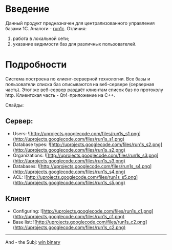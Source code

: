 # Введение #

Данный продукт предназначен для централизованного управления базами 1С.
Аналоги - [run1c](http://pioner-kum.1gb.ru/apxi/).
Отличия:
1. работа в локальной сети;
2. указание видимости баз для различных пользователей.


# Подробности #

Система построена по клиент-серверной технологии.
Все базы и пользователи списка баз описываются на веб-сервере (серверная часть).
Этот же веб-сервер раздаёт клиентам список баз по протоколу http.
Клиентская часть - Qt4-приложение на C++.

Слайды:
## Сервер: ##
  * Users:
![http://uprojects.googlecode.com/files/run1s_s1.png](http://uprojects.googlecode.com/files/run1s_s1.png)
  * Database types:
![http://uprojects.googlecode.com/files/run1s_s2.png](http://uprojects.googlecode.com/files/run1s_s2.png)
  * Organizations:
![http://uprojects.googlecode.com/files/run1s_s3.png](http://uprojects.googlecode.com/files/run1s_s3.png)
  * Databases:
![http://uprojects.googlecode.com/files/run1s_s4.png](http://uprojects.googlecode.com/files/run1s_s4.png)
  * ACL:
![http://uprojects.googlecode.com/files/run1s_s5.png](http://uprojects.googlecode.com/files/run1s_s5.png)
## Клиент ##
  * Configuring:
![http://uprojects.googlecode.com/files/run1s_c1.png](http://uprojects.googlecode.com/files/run1s_c1.png)
  * Base list:
![http://uprojects.googlecode.com/files/run1s_c2.png](http://uprojects.googlecode.com/files/run1s_c2.png)

---

And - the Subj: [win binary](http://uprojects.googlecode.com/files/run1s.exe)